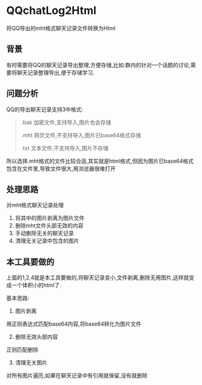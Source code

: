 # QQchatLog2Html

将QQ导出的mht格式聊天记录文件转换为Html



## 背景

有时需要将QQ的聊天记录导出整理,方便存储,比如:群内的针对一个话题的讨论,需要将聊天记录整理导出,便于存储学习.

## 问题分析
QQ的导出聊天记录支持3中格式:
> .bak 加密文件,支持导入,图片也会存储
>
> .mht 网页文件,不支持导入,图片已base64格式存储
>
> .txt 文本文件,不支持导入,图片不存储

所以选择.mht格式的文件比较合适,其实就是html格式,但因为图片已base64格式包含在文件里,导致文件很大,用浏览器很难打开

## 处理思路

对mht格式聊天记录处理

1. 将其中的图片剥离为图片文件
2. 删除mht文件头部无效的内容
3. 手动删除无关的聊天记录
4. 清理无关记录中包含的图片

## 本工具要做的

上面的1,2,4就是本工具要做的,将聊天记录变小,文件剥离,删除无用图片,这样就变成一个体积小的html了.

基本思路:

1. 图片剥离

用正则表达式匹配base64内容,将base64转化为图片文件

2. 删除无效头部内容

正则匹配删除

3. 清理无关图片

对所有图片遍历,如果在聊天记录中有引用就保留,没有就删除

